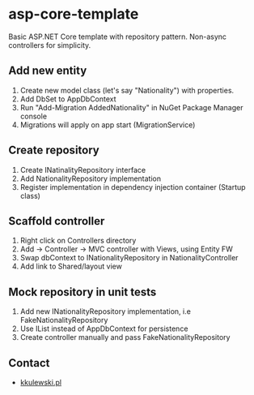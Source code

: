 # asp-core-template
Basic ASP.NET Core template with repository pattern. Non-async controllers for simplicity.

## Add new entity
1. Create new model class (let's say "Nationality") with properties.
2. Add DbSet<Nationality> to AppDbContext
3. Run "Add-Migration AddedNationality" in NuGet Package Manager console
4. Migrations will apply on app start (MigrationService)

## Create repository
1. Create INatinalityRepository interface
2. Add NationalityRepository implementation
3. Register implementation in dependency injection container (Startup class)

## Scaffold controller
1. Right click on Controllers directory
2. Add -> Controller -> MVC controller with Views, using Entity FW
3. Swap dbContext to INationalityRepository in NationalityController
4. Add link to Shared/layout view

## Mock repository in unit tests
1. Add new INationalityRepository implementation, i.e FakeNationalityRepository
2. Use IList<Nationality> instead of AppDbContext for persistence
3. Create controller manually and pass FakeNationalityRepository

## Contact
- [kkulewski.pl](http://www.kkulewski.pl)
